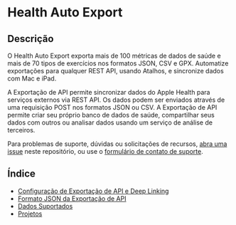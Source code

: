 # Health Auto Export

## Descrição

O Health Auto Export exporta mais de 100 métricas de dados de saúde e mais de 70 tipos de exercícios nos formatos JSON, CSV e GPX. Automatize exportações para qualquer REST API, usando Atalhos, e sincronize dados com Mac e iPad.

A Exportação de API permite sincronizar dados do Apple Health para serviços externos via REST API. Os dados podem ser enviados através de uma requisição POST nos formatos JSON ou CSV. A Exportação de API permite criar seu próprio banco de dados de saúde, compartilhar seus dados com outros ou analisar dados usando um serviço de análise de terceiros.

Para problemas de suporte, dúvidas ou solicitações de recursos, [abra uma issue](https://github.com/Lybron/health-auto-export/issues) neste repositório, ou use o [formulário de contato de suporte](https://healthyapps.dev/contact).

## Índice

- [Configuração de Exportação de API e Deep Linking](wiki/Configuration-&-Deep-Linking)
- [Formato JSON da Exportação de API](wiki/API-Export---JSON-Format)
- [Dados Suportados](wiki/Supported-Data)
- [Projetos](wiki/Projects)
